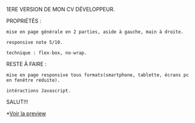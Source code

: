 1ERE VERSION DE MON CV DÉVELOPPEUR.



PROPRIÉTÉS : 


	mise en page générale en 2 parties, aside à gauche, main à droite.

	responsive note 5/10.

	technique : flex-box, no-wrap.




RESTE À FAIRE :


	mise en page responsive tous formats(smartphone, tablette, écrans pc en fenêtre réduite).

	intéractions Javascript.




SALUT!!!




*[Voir la preview](https://htmlpreview.github.io/?https://github.com/SeriousJack666/CV/blob/master/index.html)

